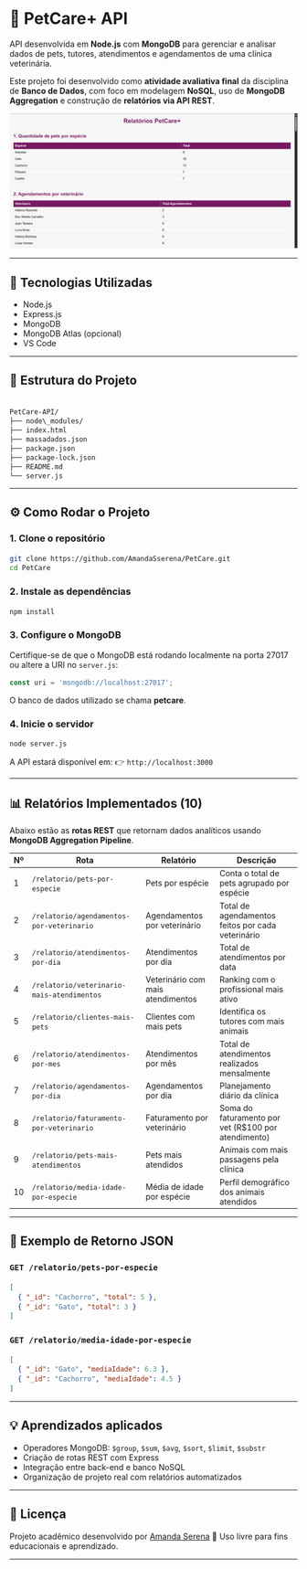 # 🐾 PetCare+ API

API desenvolvida em **Node.js** com **MongoDB** para gerenciar e analisar dados de pets, tutores, atendimentos e agendamentos de uma clínica veterinária.

Este projeto foi desenvolvido como **atividade avaliativa final** da disciplina de **Banco de Dados**, com foco em modelagem **NoSQL**, uso de **MongoDB Aggregation** e construção de **relatórios via API REST**.

![Print da aplicação](https://github.com/AmandaSserena/PetCare/raw/main/Print.png)

---

## 🚀 Tecnologias Utilizadas

- Node.js  
- Express.js  
- MongoDB  
- MongoDB Atlas (opcional)  
- VS Code

---

## 📁 Estrutura do Projeto

```

PetCare-API/
├── node\_modules/
├── index.html
├── massadados.json
├── package.json
├── package-lock.json
├── README.md
└── server.js

````

---

## ⚙️ Como Rodar o Projeto

### 1. Clone o repositório

```bash
git clone https://github.com/AmandaSserena/PetCare.git
cd PetCare
````

### 2. Instale as dependências

```bash
npm install
```

### 3. Configure o MongoDB

Certifique-se de que o MongoDB está rodando localmente na porta 27017 ou altere a URI no `server.js`:

```js
const uri = 'mongodb://localhost:27017';
```

O banco de dados utilizado se chama **petcare**.

### 4. Inicie o servidor

```bash
node server.js
```

A API estará disponível em:
👉 `http://localhost:3000`

---

## 📊 Relatórios Implementados (10)

Abaixo estão as **rotas REST** que retornam dados analíticos usando **MongoDB Aggregation Pipeline**.

| Nº | Rota                                       | Relatório                         | Descrição                                            |
| -- | ------------------------------------------ | --------------------------------- | ---------------------------------------------------- |
| 1  | `/relatorio/pets-por-especie`              | Pets por espécie                  | Conta o total de pets agrupado por espécie           |
| 2  | `/relatorio/agendamentos-por-veterinario`  | Agendamentos por veterinário      | Total de agendamentos feitos por cada veterinário    |
| 3  | `/relatorio/atendimentos-por-dia`          | Atendimentos por dia              | Total de atendimentos por data                       |
| 4  | `/relatorio/veterinario-mais-atendimentos` | Veterinário com mais atendimentos | Ranking com o profissional mais ativo                |
| 5  | `/relatorio/clientes-mais-pets`            | Clientes com mais pets            | Identifica os tutores com mais animais               |
| 6  | `/relatorio/atendimentos-por-mes`          | Atendimentos por mês              | Total de atendimentos realizados mensalmente         |
| 7  | `/relatorio/agendamentos-por-dia`          | Agendamentos por dia              | Planejamento diário da clínica                       |
| 8  | `/relatorio/faturamento-por-veterinario`   | Faturamento por veterinário       | Soma do faturamento por vet (R\$100 por atendimento) |
| 9  | `/relatorio/pets-mais-atendimentos`        | Pets mais atendidos               | Animais com mais passagens pela clínica              |
| 10 | `/relatorio/media-idade-por-especie`       | Média de idade por espécie        | Perfil demográfico dos animais atendidos             |

---

## 🧾 Exemplo de Retorno JSON

### `GET /relatorio/pets-por-especie`

```json
[
  { "_id": "Cachorro", "total": 5 },
  { "_id": "Gato", "total": 3 }
]
```

### `GET /relatorio/media-idade-por-especie`

```json
[
  { "_id": "Gato", "mediaIdade": 6.3 },
  { "_id": "Cachorro", "mediaIdade": 4.5 }
]
```

---

## 💡 Aprendizados aplicados

* Operadores MongoDB: `$group`, `$sum`, `$avg`, `$sort`, `$limit`, `$substr`
* Criação de rotas REST com Express
* Integração entre back-end e banco NoSQL
* Organização de projeto real com relatórios automatizados

---

## 📄 Licença

Projeto acadêmico desenvolvido por [Amanda Serena](https://github.com/AmandaSserena) 💜
Uso livre para fins educacionais e aprendizado.

---





